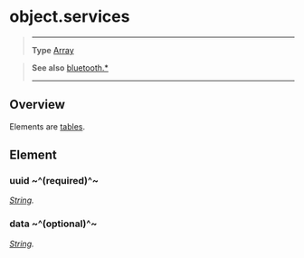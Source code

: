 # object.services

> --------------------- ------------------------------------------------------------------------------------------
> __Type__              [Array](https://docs.coronalabs.com/api/type/Array.html)


> __See also__          [bluetooth.*](/plugin/bluetooth/index.md)
> --------------------- ------------------------------------------------------------------------------------------

## Overview

Elements are [tables](https://docs.coronalabs.com/api/type/Table.html).

## Element

### uuid ~^(required)^~
_[String](https://docs.coronalabs.com/api/type/String.html)._

### data ~^(optional)^~
_[String](https://docs.coronalabs.com/api/type/String.html)._